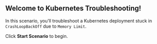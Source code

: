 ## Welcome to Kubernetes Troubleshooting!

In this scenario, you'll troubleshoot a Kubernetes deployment stuck in `CrashLoopBackOff` due to `Memory Limit`.

Click **Start Scenario** to begin.
